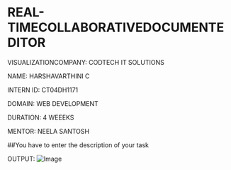 # REAL-TIMECOLLABORATIVEDOCUMENTEDITOR
VISUALIZATIONCOMPANY: CODTECH IT SOLUTIONS

NAME: HARSHAVARTHINI C

INTERN ID: CT04DH1171

DOMAIN: WEB DEVELOPMENT

DURATION: 4 WEEEKS

MENTOR: NEELA SANTOSH

##You have to enter the description of your task

OUTPUT:
![Image](https://github.com/user-attachments/assets/2702e7e2-3bcb-46ec-94c5-bc511a1ead99)
